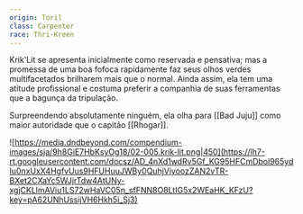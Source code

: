 ```yaml
---
origin: Toril
class: Carpenter
race: Thri-Kreen
---
```

Krik'Lit se apresenta inicialmente como reservada e pensativa; mas a promessa de uma boa fofoca rapidamente faz seus olhos verdes multifacetados brilharem mais que o normal. Ainda assim, ela tem uma atitude profissional e costuma preferir a companhia de suas ferramentas que a bagunça da tripulação. 

Surpreendendo absolutamente ninguém, ela olha para [[Bad Juju]] como maior autoridade que o capitão [[Rhogar]].

![https://media.dndbeyond.com/compendium-images/sja/9h8GiE7HbKsyOg18/02-005.krik-lit.png|450](https://lh7-rt.googleusercontent.com/docsz/AD_4nXd1wdRv5Gf_KG95HFCmDbol965ydIu0nxUxX4HgfvUus9HFUHuuJWBy0QuhjViyoozZAN2vTR-BXet2CXaYc5WJjrTdw4AtUNy-xgjCKLlmAViu1LS72wHaVC05n_sfFNN8O8LtIG5x2WEaHK_KFzU?key=pA62UNhUssijVH6Hkh5i_Sj3)
